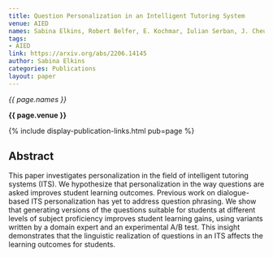 ```yaml
---
title: Question Personalization in an Intelligent Tutoring System
venue: AIED
names: Sabina Elkins, Robert Belfer, E. Kochmar, Iulian Serban, J. Cheung
tags:
- AIED
link: https://arxiv.org/abs/2206.14145
author: Sabina Elkins
categories: Publications
layout: paper
---
```


*{{ page.names }}*

**{{ page.venue }}**

{% include display-publication-links.html pub=page %}

## Abstract

This paper investigates personalization in the field of intelligent tutoring systems (ITS). We hypothesize that personalization in the way questions are asked improves student learning outcomes. Previous work on dialogue-based ITS personalization has yet to address question phrasing. We show that generating versions of the questions suitable for students at different levels of subject proficiency improves student learning gains, using variants written by a domain expert and an experimental A/B test. This insight demonstrates that the linguistic realization of questions in an ITS affects the learning outcomes for students.